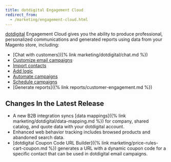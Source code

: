 ```yaml
---
title: dotdigital Engagement Cloud
redirect_from:
  - /marketing/engagement-cloud.html
---
```


[dotdigital][1] Engagement Cloud gives you the ability to produce professional, personalized communications and generated reports using data from your Magento store, including:

-  [Chat with customers]({% link marketing/dotdigital/chat.md %})
-  [Customize email campaigns][2]
-  [Import contacts][3]
-  [Add logic][4]
-  [Automate campaigns][5]
-  [Schedule campaigns][6]
-  [Generate reports]({% link reports/customer-engagement.md %})

## Changes In the Latest Release

-  A new B2B integration syncs [data mappings]({% link marketing/dotdigital/data-mapping.md %}) for company, shared catalog, and quote data with your dotdigital account.
-  Enhanced web behavior tracking includes browsed products and abandoned search data.
-  [dotdigital Coupon Code URL Builder]({% link marketing/price-rules-cart-coupon.md %}) generates a URL with a dynamic coupon code for a specific contact that can be used in dotdigital email campaigns.

[1]: https://dotdigital.com/
[2]: https://support.dotdigital.com/hc/en-gb/articles/115001930050-Email-campaigns-an-overview
[3]: https://support.dotdigital.com/hc/en-gb/articles/212211898-Importing-contacts-into-an-address-book
[4]: https://support.dotdigital.com/hc/en-gb/articles/212213938-Using-decisions-to-branch-automated-programs
[5]: https://support.dotdigital.com/hc/en-gb/articles/212213998-Automated-and-triggered-campaigns-an-overview
[6]: https://support.dotdigital.com/hc/en-gb/articles/212213998-Automated-and-triggered-campaigns-an-overview